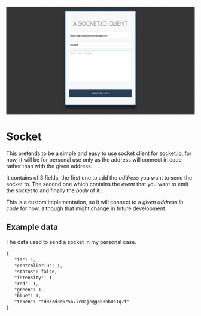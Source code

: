 ![Socket](https://github.com/RamonGilabert/Socket/blob/master/resources/socket.png)

# Socket

This pretends to be a simple and easy to use socket client for [socket.io](http://socket.io), for now, it will be for personal use only as the address will connect in code rather than with the given address.

It contains of 3 fields, the first one to add the *address* you want to send the socket to. The second one which contains the *event* that you want to emit the socket to and finally the *body* of it.

This is a custom implementation, so it will connect to a *given address in code* for now, although that might change in future development.

## Example data

The data used to send a socket in my personal case.

```
{
   "id": 1,
   "controllerID": 1,
   "status": false,
   "intensity": 1,
   "red": 1,
   "green": 1,
   "blue": 1,
   "token": "td832d3q6r5o7lc0ajeqg5b8bb0e1q7f"
}
```
